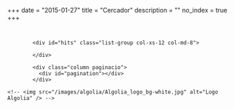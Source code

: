+++
date        = "2015-01-27"
title       = "Cercador"
description = ""
no_index 	= true
+++
<link href="/css/cercador.css" rel="stylesheet" type="text/css" />

<section class="rslt" id="cercador_text">

<div class="column hidden-xs ">
	<p id="stats" class="txt_result count_resultats"></p>	
</div>

<div class="row">
		    <div id="left-column" class="col-xs-12 col-md-4">
		      <div id="tags" class="facet"></div>
		    </div>

		    <div id="hits" class="list-group col-xs-12 col-md-8">
		    	
		    </div>

			<div class="column paginacio">
		      <div id="pagination"></div>
			</div>	
</div>

</section>

<!-- TEMPLATES -->
<script type="text/html" id="hit-template">
	<div class="destacat_text list-group-item">
        <h2><a href="{{path}}">{{{_highlightResult.title.value}}}</a></h2>
        <div class="block-with-text">
        	{{#description}}
        	{{{_highlightResult.description.value}}}
        	{{/description}}

        	{{^description}}
        	{{{_highlightResult.content.value}}}
        	{{/description}}
        </div>
	</div>
</script>

<script type="text/html" id="no-results-template">
	<div id="no-results-message">
	  <p>No s'han trobat resultats per a la cerca <em>"{{query}}"</em>.</p>
	  <!--a href="." class='clear-all'>Neteja la cerca</a-->
	</div>
</script>

<script type="text/html" id="stats-template">
  S'han trobat <b>{{nbHits}}</b> resultats
</script>
<!-- /TEMPLATES -->

<!--<div id="logo-algolia"> -->
	<!-- <img src="/images/algolia/Algolia_logo_bg-white.jpg" alt="Logo Algolia" /> -->
<!--</div> -->

<script src="//cdnjs.cloudflare.com/ajax/libs/showdown/1.4.2/showdown.min.js"></script>
<script src="//cdn.jsdelivr.net/npm/instantsearch.js@3.0.0/dist/instantsearch.production.min.js"></script>
<!--script src="/js/cercador.js"></script-->
<script src="/js/algolia-search.js"></script>
